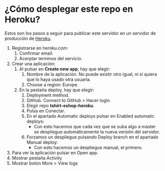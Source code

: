 
# ¿Cómo desplegar este repo en Heroku?

Estos son los pasos a seguir para publicar este servidor en un servidor de producción de [Heroku](heroku.com).

1. Registrarse en heroku.com:
   1. Confirmar email.
   1. Acerptar terminos del servicio.
1. Crear una aplicación:
   1. Al pulsar en **Create new app**, hay que elegir:
      1. Nombre de la aplicación. No puede existir otro igual, ni si quiera que lo haya usado otra usuaria.
      1. Choose a region: Europe.
   1. En la pestaña deploy, hay que elegir:
      1. Deployment method.
      1. GitHub. Connect to GitHub > Hacer login.
      1. Elegir repo **tshirt-eshop-heroku**.
      1. Pulsa en Conectar.
      1. En el apartado Automatic deploys pulsar en Enabled automatic deploys:
         - Con esto hacemos que cada vez que se suba algo a master se despliegue automáticamente la nueva versión del servidor.
      1. Forzamos un despliegue pulsando Deploy branch en el apartado Manual deploy:
         - Con esto hacemos un despliegue manual, el primero.
1. Para ver la aplicación pulsar en Open app.
1. Mostrar pestaña Activity
1. Mostrar botón More > View logs